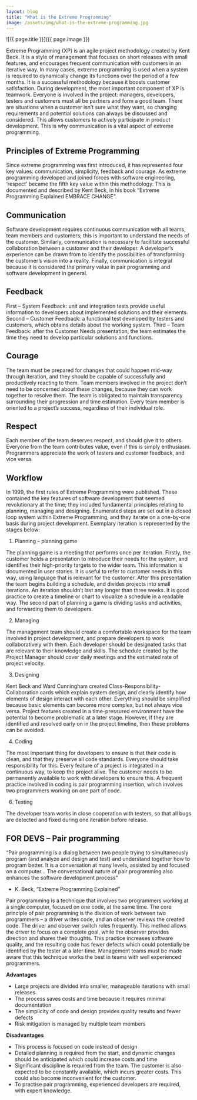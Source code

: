 ```yaml
---
layout: blog
title: "What is the Extreme Programming"
image: /assets/img/what-is-the-extreme-programming.jpg
---
```

![{{ page.title }}]({{ page.image }})

Extreme Programming (XP) is an agile project methodology created by Kent Beck. It is a style of management that focuses on short releases with small features, and encourages frequent communication with customers in an iterative way. In many cases, extreme programming is used when a system is required to dynamically change its functions over the period of a few months. It is a successful methodology because it boosts customer satisfaction. During development, the most important component of XP is teamwork. Everyone is involved in the project: managers, developers, testers and customers must all be partners and form a good team. There are situations when a customer isn’t sure what they want, so changing requirements and potential solutions can always be discussed and considered. This allows customers to actively participate in product development. This is why communication is a vital aspect of extreme programming.

## Principles of Extreme Programming
Since extreme programming was first introduced, it has represented four key values: communication, simplicity, feedback and courage. As extreme programming developed and joined forces with software engineering, ‘respect’ became the fifth key value within this methodology. This is documented and described by Kent Beck, in his book “Extreme Programming Explained EMBRACE CHANGE”.

## Communication
Software development requires continuous communication with all teams, team members and customers; this is important to understand the needs of the customer. Similarly, communication is necessary to facilitate successful collaboration between a customer and their developer. A developer’s experience can be drawn from to identify the possibilities of transforming the customer’s vision into a reality. Finally, communication is integral because it is considered the primary value in pair programming and software development in general.

## Feedback
First – System Feedback: unit and integration tests provide useful information to developers about implemented solutions and their elements.
Second – Customer Feedback: a functional test developed by testers and customers, which obtains details about the working system.
Third – Team Feedback: after the Customer Needs presentation, the team estimates the time they need to develop particular solutions and functions.

## Courage
The team must be prepared for changes that could happen mid-way through iteration, and they should be capable of successfully and productively reacting to them. Team members involved in the project don’t need to be concerned about these changes, because they can work together to resolve them. The team is obligated to maintain transparency surrounding their progression and time estimation. Every team member is oriented to a project’s success, regardless of their individual role.

## Respect
Each member of the team deserves respect, and should give it to others. Everyone from the team contributes value, even if this is simply enthusiasm. Programmers appreciate the work of testers and customer feedback, and vice versa.

## Workflow
In 1999, the first rules of Extreme Programming were published. These contained the key features of software development that seemed revolutionary at the time; they included fundamental principles relating to planning, managing and designing. Enumerated steps are set out in a closed loop system within Extreme Programming, and they iterate on a one-by-one basis during project development. Exemplary iteration is represented by the stages below:

1. Planning – planning game
   
The planning game is a meeting that performs once per iteration. Firstly, the customer holds a presentation to introduce their needs for the system, and identifies their high-priority targets to the wider team. This information is documented in user stories. It is useful to refer to customer needs in this way, using language that is relevant for the customer. After this presentation the team begins building a schedule, and divides projects into small iterations. An iteration shouldn’t last any longer than three weeks. It is good practice to create a timeline or chart to visualize a schedule in a readable way. The second part of planning a game is dividing tasks and activities, and forwarding them to developers.

2. Managing
   
The management team should create a comfortable workspace for the team involved in project development, and prepare developers to work collaboratively with them. Each developer should be designated tasks that are relevant to their knowledge and skills. The schedule created by the Project Manager should cover daily meetings and the estimated rate of project velocity.

3. Designing
   
Kent Beck and Ward Cunningham created Class-Responsibility-Collaboration cards which explain system design, and clearly identify how elements of design interact with each other. Everything should be simplified because basic elements can become more complex, but not always vice versa. Project features created in a time-pressured environment have the potential to become problematic at a later stage. However, if they are identified and resolved early on in the project timeline, then these problems can be avoided.

4. Coding
   
The most important thing for developers to ensure is that their code is clean, and that they preserve all code standards. Everyone should take responsibility for this. Every feature of a project is integrated in a continuous way, to keep the project alive. The customer needs to be permanently available to work with developers to ensure this. A frequent practice involved in coding is pair programming insertion, which involves two programmers working on one part of code.

6. Testing
   
The developer team works in close cooperation with testers, so that all bugs are detected and fixed during one iteration before release.

## FOR DEVS – Pair programming
“Pair programming is a dialog between two people trying to simultaneously program (and analyze and design and test) and understand together how to program better. It is a conversation at many levels, assisted by and focused on a computer… The conversational nature of pair programming also enhances the software development process”

- K. Beck, “Extreme Programming Explained”
  
Pair programming is a technique that involves two programmers working at a single computer, focused on one code, at the same time. The core principle of pair programming is the division of work between two programmers – a driver writes code, and an observer reviews the created code. The driver and observer switch roles frequently. This method allows the driver to focus on a complete goal, while the observer provides direction and shares their thoughts. This practice increases software quality, and the resulting code has fewer defects which could potentially be identified by the tester at a later time. Management teams must be made aware that this technique works the best in teams with well experienced programmers.

**Advantages**
- Large projects are divided into smaller, manageable iterations with small releases
- The process saves costs and time because it requires minimal documentation
- The simplicity of code and design provides quality results and fewer defects
- Risk mitigation is managed by multiple team members
  
**Disadvantages**
- This process is focused on code instead of design
- Detailed planning is required from the start, and dynamic changes should be anticipated which could increase costs and time
- Significant discipline is required from the team. The customer is also expected to be constantly available, which incurs greater costs. This could also become inconvenient for the customer.
- To practise pair programming, experienced developers are required, with expert knowledge.
